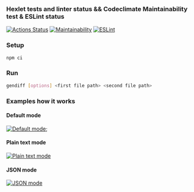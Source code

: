 ### Hexlet tests and linter status && Codeclimate Maintainability test & ESLint status
[![Actions Status](https://github.com/Californium251/frontend-project-lvl2/workflows/hexlet-check/badge.svg)](https://github.com/Californium251/frontend-project-lvl2/actions) [![Maintainability](https://api.codeclimate.com/v1/badges/86c0448773e9c49e9f92/maintainability)](https://codeclimate.com/github/Californium251/frontend-project-lvl2/maintainability) [![ESLint](https://github.com/Californium251/frontend-project-lvl2/actions/workflows/github-actions.yml/badge.svg)](https://github.com/Californium251/frontend-project-lvl2/actions/workflows/github-actions.yml)

### Setup

```bash
npm ci
```

### Run
```bash
gendiff [options] <first file path> <second file path> 
```

### Examples how it works
#### Default mode
[![Default mode](https://asciinema.org/a/YW01iaiYqUdu3mZP1XFi2aswd.svg)](https://asciinema.org/a/YW01iaiYqUdu3mZP1XFi2aswd);

#### Plain text mode
[![Plain text mode](https://asciinema.org/a/ifBGJ9LjZ2qbPLARgqPMLLqrK.svg)](https://asciinema.org/a/ifBGJ9LjZ2qbPLARgqPMLLqrK)

#### JSON mode
[![JSON mode](https://asciinema.org/a/7RAeNOx9AW4dmxxCKjVJHZuN5.svg)](https://asciinema.org/a/7RAeNOx9AW4dmxxCKjVJHZuN5)